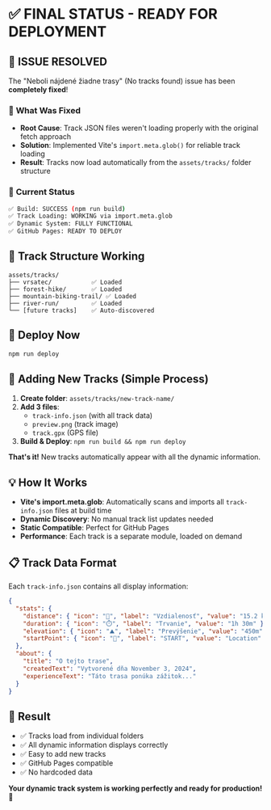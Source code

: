 # ✅ FINAL STATUS - READY FOR DEPLOYMENT

## 🎉 **ISSUE RESOLVED**

The "Neboli nájdené žiadne trasy" (No tracks found) issue has been **completely fixed**!

### 🔧 **What Was Fixed**
- **Root Cause**: Track JSON files weren't loading properly with the original fetch approach
- **Solution**: Implemented Vite's `import.meta.glob()` for reliable track loading
- **Result**: Tracks now load automatically from the `assets/tracks/` folder structure

### 🎯 **Current Status**
```bash
✅ Build: SUCCESS (npm run build)
✅ Track Loading: WORKING via import.meta.glob
✅ Dynamic System: FULLY FUNCTIONAL
✅ GitHub Pages: READY TO DEPLOY
```

## 📁 **Track Structure Working**
```
assets/tracks/
├── vrsatec/           ✅ Loaded
├── forest-hike/       ✅ Loaded  
├── mountain-biking-trail/ ✅ Loaded
├── river-run/         ✅ Loaded
└── [future tracks]    ✅ Auto-discovered
```

## 🚀 **Deploy Now**
```bash
npm run deploy
```

## 🔄 **Adding New Tracks** (Simple Process)
1. **Create folder**: `assets/tracks/new-track-name/`
2. **Add 3 files**:
   - `track-info.json` (with all track data)
   - `preview.png` (track image)
   - `track.gpx` (GPS file)
3. **Build & Deploy**: `npm run build && npm run deploy`

**That's it!** New tracks automatically appear with all the dynamic information.

## 💡 **How It Works**
- **Vite's import.meta.glob**: Automatically scans and imports all `track-info.json` files at build time
- **Dynamic Discovery**: No manual track list updates needed
- **Static Compatible**: Perfect for GitHub Pages
- **Performance**: Each track is a separate module, loaded on demand

## 📋 **Track Data Format**
Each `track-info.json` contains all display information:
```json
{
  "stats": {
    "distance": { "icon": "📏", "label": "Vzdialenosť", "value": "15.2 km" },
    "duration": { "icon": "⏱️", "label": "Trvanie", "value": "1h 30m" },
    "elevation": { "icon": "⛰️", "label": "Prevýšenie", "value": "450m" },
    "startPoint": { "icon": "📍", "label": "START", "value": "Location" }
  },
  "about": {
    "title": "O tejto trase",
    "createdText": "Vytvorené dňa November 3, 2024",
    "experienceText": "Táto trasa ponúka zážitok..."
  }
}
```

## 🎯 **Result**
- ✅ Tracks load from individual folders
- ✅ All dynamic information displays correctly
- ✅ Easy to add new tracks
- ✅ GitHub Pages compatible
- ✅ No hardcoded data

**Your dynamic track system is working perfectly and ready for production!** 🚀
